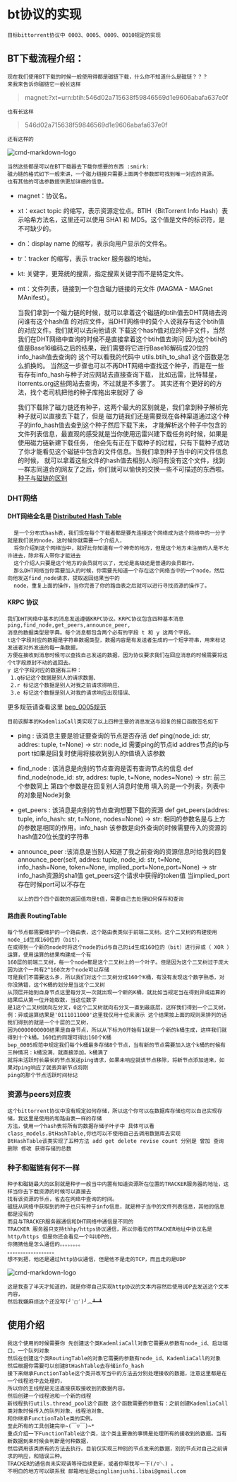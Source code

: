# bt协议的实现
    目标bittorrent协议中 0003、0005、0009、0010规定的实现
## BT下载流程介绍：
    现在我们使用BT下载的时候一般使用得都是磁链下载，什么你不知道什么是磁链？？？
    来我来告诉你磁链它一般长这样
> magnet:?xt=urn:btih:546d02a715638f59846569d1e9606abafa637e0f
    
    也有长这样 
> 546d02a715638f59846569d1e9606abafa637e0f

    还有这样的
![cmd-markdown-logo](https://ww1.sinaimg.cn/bmiddle/b33c7fddly1g93gs9p4awj207f07ddh9.jpg)

    当然这些都是可以在BT下载器去下载你想要的东西 :smirk:
    磁力链的格式如下一般来讲，一个磁力链接只需要上面两个参数即可找到唯一对应的资源。
    也有其他的可选参数提供更加详细的信息。
    
* magnet：协议名。
* xt：exact topic 的缩写，表示资源定位点。BTIH（BitTorrent Info Hash）表示哈希方法名，这里还可以使用 SHA1 和 MD5。这个值是文件的标识符，是不可缺少的。
* dn：display name 的缩写，表示向用户显示的文件名。
* tr：tracker 的缩写，表示 tracker 服务器的地址。
* kt: 关键字，更笼统的搜索，指定搜索关键字而不是特定文件。
* mt：文件列表，链接到一个包含磁力链接的元文件 (MAGMA - MAGnet MAnifest）。
    
    
    当我们拿到一个磁力链的时候，就可以拿着这个磁链的btih值去DHT网络去询问谁有这个hash值
    的对应文件，当DHT网络中的莫个人说我存有这个btih值的对应文件。我们就可以去向他请求
    下载这个hash值对应的种子文件，当然我们在DHT网络中查询的时候不是直接拿着这个btih值去询问
    因为这个btih的值是Base16编码之后的结果，我们需要将它进行Base16解码成20位的info_hash值去查询的
    这个可以看我的代码中 utils.btih_to_sha1 这个函数是怎么抓换的。
    当然这一步骤也可以不再DHT网络中查找这个种子，而是在一些有存有info_hash与种子对应网站去直接查询下载，
    比如迅雷，比特彗星，itorrents.org这些网站去查询，不过就是不多罢了。
    其实还有个更好的的方法，找个老司机把他的种子库拖出来就好了 :satisfied:
    
    
    我们下载除了磁力链还有种子，这两个最大的区别就是，我们拿到种子解析完种子就可以直接去下载了，但是
    磁力链我们还是需要现在各种渠道通过这个种子的info_hash值去查到这个种子然后下载下来，
    才能解析这个种子中包含的文件列表信息，最直观的感受就是当你使用迅雷兴建下载任务的时候，如果是使用磁力链新建下载任务，
    他会先有正在下载种子的过程，只有下载种子成功了你才能看见这个磁链中包含的文件信息。当我们拿到种子当中的问文件信息的时候，
    就可以拿着这些文件的hash值去相别人询问有没有这个文件，找到一群志同道合的网友了之后，你们就可以愉快的交换一些不可描述的东西啦。
[种子与磁链的区别](#jump)
    
### DHT网络
#### DHT网络全名是 [Distributed Hash Table](https://zh.wikipedia.org/wiki/%E5%88%86%E6%95%A3%E5%BC%8F%E9%9B%9C%E6%B9%8A%E8%A1%A8) 
      是一个分布式hash表，我们现在每个下载者都是要先连接这个网络成为这个网络中的一分子就是我们说的node，这时候你就需要一个介绍人，
      将你介绍到这个网络当中，就好比你知道有一个神奇的地方，但是这个地方未注册的人是不允许进去，除非有人带你才能进去
      这个介绍人只要是这个地方的会员就可以了，无论是高级还是普通的会员都行。
      那么DHT网络当你需要加入的时候，你需要先知道一个存在这个网络当中的一个node，然后向他发送find_node请求，提取返回结果当中的
      node，重复上面的操作，当你完善了你的路由表之后就可以进行寻找资源的操作了。
#### KRPC 协议
    我们DHT网络中基本的消息发送遵循KRPC协议。KRPC协议包含四种基本消息ping,find_node,get_peers,announce_peer,
    消息的数据类型是字典。每个消息都包含两个必有的字段 t 和 y 这两个字段。
    t这个字段对应的数据是字符串数据类型，数据内容是有发送者生成的一个短字符串，用来标记发送者对外发送的每一条数据，
    方便在接收到消息时候可以查找自己发送的数据，因为协议要求我们在回应消息的时候需要将这个t字段原封不动的返回去。
    y 这个字段对应的数据有三种： 
     1.q标记这个数据是别人的请求数据、 
     2.r 标记这个数据是别人对我之前请求得响应、
     3.e 标记这个数据是别人对我的请求响应出现错误、
更多规范请查看这里 [bep_0005规范](http://www.bittorrent.org/beps/bep_0005.html)
    
    目前该脚本的KademliaCall类实现了以上四种主要的消息发送与回复的接口函数签名如下
* ping : 该消息主要是验证要查询的节点是否存活
         def ping(node_id: str, addres: tuple, t=None) -> str: node_id 
         需要ping的节点id addres节点的ip与port t如果是回复时使用将接收到别人的t值填入该参数
* find_node : 该消息是向别的节点查询是否有查询节点的信息
         def find_node(node_id: str, addres: tuple, t=None, nodes=None) -> str:
         前三个参数同上 第四个参数是在回复别人消息时使用 填入的是一个列表，列表中的对象是Node对象
* get_peers : 该消息是向别的节点查询想要下载的资源
         def get_peers(addres: tuple, info_hash: str, t=None, nodes=None) -> str:
         相同的参数名是与上方的参数是相同的作用，info_hash 该参数是向外查询的时候需要传入的资源的hash值20位长度的字符串
* announce_peer :该消息是当别人知道了我之前查询的资源信息时给我的回复
         announce_peer(self, addres: tuple, node_id: str, t=None, info_hash=None, token=None, implied_port=None,port=None) -> str
         info_hash资源的sha1值  get_peers这个请求中获得的token值 当implied_port存在时候port可以不存在
      
      
      以上的四个四个函数的返回值均是t值，需要自己去处理如何保存和查询
#### 路由表 RoutingTable
    每个节点都需要维护的一个路由表，这个路由表类似于前端二叉树。这个二叉树的构建使用node_id生成160位的（bit），
    在或得到一个新的node时将这个node的id与自己的id生成160位的（bit）进行异或（ XOR ）运算，使用运算的结果构建成一个有
    160层的前端二叉树，每一个node都是这个二叉树上的一个叶子。但是因为这个二叉树过于庞大因为这个一共有2^160次方个node可以存储
    可是我们不需要这么多，所以我们对这个二叉树分成160个K桶，有没有发现这个数字熟悉，对你没猜错，这个K桶的划分是当这个二叉树
    从顶层开始到自身节点这里每分叉一次就出现一个新的K桶，就比如当规定当在得到异或运算的结果后从第一位开始取数，当这位数字
    是1这个二叉树就向左分叉，0这个二叉树就向右分叉一直到最底层，这样我们得到一个二叉树，
    例：异或运算结果是'0111011000'这里我仅用十位来演示 这个结果按上面的规则来排列的话我们得到的就是一个十层的二叉树，
    因为0000000000结果是自身节点，所以从下标为0开始有1就是一个新的k桶生成，这样我们就得到十个k桶。160位的同理可得出160个K桶
    bep_0005规范中规定我们每个k桶最多存储8个节点，当有新的节点需要加入这个k桶的时候有三种情况：k桶没满，就直接添加。k桶满了
    就将未活跃时长最长的节点发送ping请求，如果未响应就该节点移除，将新节点添加进来，如果对ping响应了就丢弃新节点将刚
    ping的那个节点活跃时间标记
### 资源与peers对应表
    这个bittorrent协议中没有规定如何存储，所以这个你可以在数据库存储也可以自己实现存储，我这里是使用的和路由表一样的存储
    方法，使用一个hash表将所有的数据存储子叶子中 具体可以看class_models.BtHashTable,你也可以不使用自己去调用数据库去实现
    BtHashTable该类实现了五种方法 add get delete revise count 分别是 曾加 查询 删除 修改 获得存储的总数
### 种子和磁链有何不一样
    种子和磁链最大的区别就是种子一般当中内置有知道资源所在位置的TRACKER服务器的地址，这样当你去下载资源的时候可以直接去
    找有该资源的节点，省去在网络中查询的时间。
    磁链从网络中获取到的种子也只有种子info信息，就是种子当中的文件列表信息，其他的信息都是没有的
    而且与TRACKER服务器通信和DHT网络中通信是不同的
    TRACKER 服务器只支持thhp/https协议通信，所以你看见的TRACKER地址中协议名是http/https 但是你还会看见一个叫UDP的，
    你猜猜他是怎么通信的。。。。。。。。
    。。。。。。。。。。。。。。。。。。
    想不到把，他还是通过http协议通信，但是他不是走的TCP，而且走的是UDP 
    
![cmd-markdown-logo](http://img.youai123.com/1507615921-5474.gif)
    
    这是我查了半天才知道的，就是你得自己实现http协议的文本内容然后使用UDP去发送这个文本内容，
    然后我嫌麻烦这个还没写(╯‵□′)╯︵┻━┻
    
## 使用介绍
    我这个使用的时候需要你 先创建这个类KademliaCall对象它需要从参数有node_id、启动端口，一个队列对象
    然后在创建这个类RoutingTable的对象它需要的参数有node_id、KademliaCall的对象
    然后根据你需要可以创建BtHashTable去存储info_hash
    接下来继承FunctionTable这个类并改写当中的方法去分别处理接收的数据，注意这里都是在一个线程池中去处理的，
    所以你的主线程是无法直接获取接收到的数据内容。
    然后创建一个线程池和一个新的线程
    新线程执行utils.thread_pool这个函数 这个函数需要的参数有：之前创建KademliaCall类对象时候传入的队列对象、线程池对象、
    和你继承FunctionTable类的实例。
    至此所有的工具创建完毕~(￣▽￣)~*
    重点介绍一下FunctionTable这个类，这个类主要做的事情是处理所有的接收到的数据。当有新数据到来时候会判断是何种数据，
    然后调用该类原有的方法去执行。目前仅实现三种别的节点发来的数据，别的节点对自己之前请求的响应，和错误三种。
    TRACKER的通信尚未实现请等待后续更新，或者你帮我写一下(/▽＼) 。
    不明白的地方可以联系我 邮箱地址是qinglianjushi.libai@gmail.com
